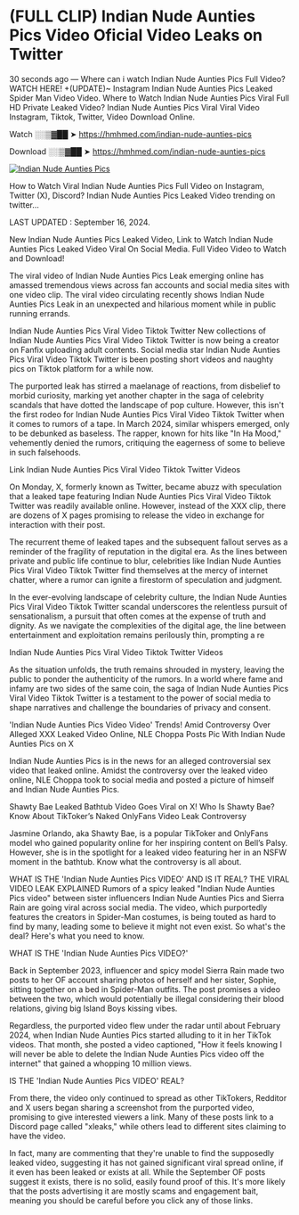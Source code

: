 # (FULL CLIP) Indian Nude Aunties Pics Video Oficial Video Leaks on Twitter

30 seconds ago — Where can i watch Indian Nude Aunties Pics Full Video? WATCH HERE! +(UPDATE)~ Instagram Indian Nude Aunties Pics Leaked Spider Man Video Video. Where to Watch Indian Nude Aunties Pics Viral Full HD Private Leaked Video? Indian Nude Aunties Pics Viral Viral Video Instagram, Tiktok, Twitter, Video Download Online.

Watch ░░▒▓██ ➤ https://hmhmed.com/indian-nude-aunties-pics

Download ░░▒▓██ ➤ https://hmhmed.com/indian-nude-aunties-pics

[![Indian Nude Aunties Pics](https://i.imgur.com/dJHk4Zq.gif)](https://hmhmed.com/indian-nude-aunties-pics)

How to Watch Viral Indian Nude Aunties Pics Full Video on Instagram, Twitter (X), Discord? Indian Nude Aunties Pics Leaked Video trending on twitter...

LAST UPDATED : September 16, 2024.

New Indian Nude Aunties Pics Leaked Video, Link to Watch Indian Nude Aunties Pics Leaked Video Viral On Social Media. Full Video Video to Watch and Download!

The viral video of Indian Nude Aunties Pics Leak emerging online has amassed tremendous views across fan accounts and social media sites with one video clip. The viral video circulating recently shows Indian Nude Aunties Pics Leak in an unexpected and hilarious moment while in public running errands.

Indian Nude Aunties Pics Viral Video Tiktok Twitter New collections of Indian Nude Aunties Pics Viral Video Tiktok Twitter is now being a creator on Fanfix uploading adult contents. Social media star Indian Nude Aunties Pics Viral Video Tiktok Twitter is been posting short videos and naughty pics on Tiktok platform for a while now.

The purported leak has stirred a maelanage of reactions, from disbelief to morbid curiosity, marking yet another chapter in the saga of celebrity scandals that have dotted the landscape of pop culture. However, this isn't the first rodeo for Indian Nude Aunties Pics Viral Video Tiktok Twitter when it comes to rumors of a tape. In March 2024, similar whispers emerged, only to be debunked as baseless. The rapper, known for hits like "In Ha Mood," vehemently denied the rumors, critiquing the eagerness of some to believe in such falsehoods.

Link Indian Nude Aunties Pics Viral Video Tiktok Twitter Videos

On Monday, X, formerly known as Twitter, became abuzz with speculation that a leaked tape featuring Indian Nude Aunties Pics Viral Video Tiktok Twitter was readily available online. However, instead of the XXX clip, there are dozens of X pages promising to release the video in exchange for interaction with their post.

The recurrent theme of leaked tapes and the subsequent fallout serves as a reminder of the fragility of reputation in the digital era. As the lines between private and public life continue to blur, celebrities like Indian Nude Aunties Pics Viral Video Tiktok Twitter find themselves at the mercy of internet chatter, where a rumor can ignite a firestorm of speculation and judgment.

In the ever-evolving landscape of celebrity culture, the Indian Nude Aunties Pics Viral Video Tiktok Twitter scandal underscores the relentless pursuit of sensationalism, a pursuit that often comes at the expense of truth and dignity. As we navigate the complexities of the digital age, the line between entertainment and exploitation remains perilously thin, prompting a re

Indian Nude Aunties Pics Viral Video Tiktok Twitter Videos

As the situation unfolds, the truth remains shrouded in mystery, leaving the public to ponder the authenticity of the rumors. In a world where fame and infamy are two sides of the same coin, the saga of Indian Nude Aunties Pics Viral Video Tiktok Twitter is a testament to the power of social media to shape narratives and challenge the boundaries of privacy and consent.

'Indian Nude Aunties Pics Video Video' Trends! Amid Controversy Over Alleged XXX Leaked Video Online, NLE Choppa Posts Pic With Indian Nude Aunties Pics on X

Indian Nude Aunties Pics is in the news for an alleged controversial sex video that leaked online. Amidst the controversy over the leaked video online, NLE Choppa took to social media and posted a picture of himself and Indian Nude Aunties Pics.

Shawty Bae Leaked Bathtub Video Goes Viral on X! Who Is Shawty Bae? Know About TikToker’s Naked OnlyFans Video Leak Controversy

Jasmine Orlando, aka Shawty Bae, is a popular TikToker and OnlyFans model who gained popularity online for her inspiring content on Bell’s Palsy. However, she is in the spotlight for a leaked video featuring her in an NSFW moment in the bathtub. Know what the controversy is all about.

WHAT IS THE 'Indian Nude Aunties Pics VIDEO' AND IS IT REAL? THE VIRAL VIDEO LEAK EXPLAINED Rumors of a spicy leaked "Indian Nude Aunties Pics video" between sister influencers Indian Nude Aunties Pics and Sierra Rain are going viral across social media. The video, which purportedly features the creators in Spider-Man costumes, is being touted as hard to find by many, leading some to believe it might not even exist. So what's the deal? Here's what you need to know.

WHAT IS THE 'Indian Nude Aunties Pics VIDEO?'

Back in September 2023, influencer and spicy model Sierra Rain made two posts to her OF account sharing photos of herself and her sister, Sophie, sitting together on a bed in Spider-Man outfits. The post promises a video between the two, which would potentially be illegal considering their blood relations, giving big Island Boys kissing vibes.

Regardless, the purported video flew under the radar until about February 2024, when Indian Nude Aunties Pics started alluding to it in her TikTok videos. That month, she posted a video captioned, "How it feels knowing I will never be able to delete the Indian Nude Aunties Pics video off the internet" that gained a whopping 10 million views.

IS THE 'Indian Nude Aunties Pics VIDEO' REAL?

From there, the video only continued to spread as other TikTokers, Redditor and X users began sharing a screenshot from the purported video, promising to give interested viewers a link. Many of these posts link to a Discord page called "xleaks," while others lead to different sites claiming to have the video.

In fact, many are commenting that they're unable to find the supposedly leaked video, suggesting it has not gained significant viral spread online, if it even has been leaked or exists at all. While the September OF posts suggest it exists, there is no solid, easily found proof of this. It's more likely that the posts advertising it are mostly scams and engagement bait, meaning you should be careful before you click any of those links.